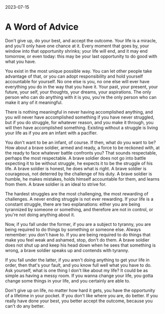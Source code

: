 2023-07-15

# A Word of Advice

Don't give up, do your best, and accept the outcome. Your life is a miracle, and you'll only have one chance at it. Every moment that goes by, your window into that opportunity shrinks; your life will end, and it may end tomorrow, or even today: this may be your last opportunity to do good with what you have.

You exist in the most unique possible way. You can let other people take advantage of that, or you can adopt responsibility and hold yourself accountable for yourself. No one else is you, no one else will ever have everything you do in the way that you have it. Your past, your present, your future, your self, your thoughts, your dreams, your aspirations. The only person who can do anything with it is you, you're the only person who can make it any of it meaningful.

There is nothing meaningful in never having accomplished anything, and you will never have accomplished something if you have never struggled, but if you do struggle, for whatever reason, and you make it through, you will then have accomplished something. Existing without a struggle is living your life as if you are an infant with a pacifier.

You don't want to be an infant, of course. If then, what do you want to be? How about a brave soldier, armed and ready, a force to be reckoned with, at the ready to face whatever battle confronts you? That sounds respectable, perhaps the most respectable. A brave soldier does not go into battle expecting it to be without struggle, he expects it to be the struggle of his life. A brave soldier is honest, he does what is right. A brave soldier is courageous, not deterred by the challenge of his duty. A brave soldier is humble, he makes mistakes, holds himself accountable for them, and learns from them. A brave soldier is an ideal to strive for.

The hardest struggles are the most challenging, the most rewarding of challenges. A never ending struggle is not ever rewarding. If your life is a constant struggle, there are two explanations: either you are being tyrannized by someone or something, and therefore are not in control, or you're not doing anything about it.

Now, if you fall under the former, if you are a subject to tyranny, you are being required to do things by something or someone else. Always remember: you don't have to. If you are being required to do things that make you feel weak and ashamed, stop, don't do them. A brave soldier does not shut up and keep his head down when he sees that something is wrong, a brave soldier speaks up and contends with tyranny.

If you fall under the latter, if you aren't doing anything to get your life in order, then that's your fault, and you know full well what you have to do. Ask yourself, what is one thing I don't like about my life? It could be as simple as having a messy room. If you wanna change your life, you gotta change some things in your life, and you certainly are able to.

Don't give up on life, no matter how hard it gets, you have the opportunity of a lifetime in your pocket. If you don't like where you are, do better. If you really have done your best, you better accept the outcome, because you can't do any better.
